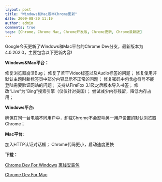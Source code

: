 ```yaml
---
layout: post
title: "Windows和Mac版本Chrome更新"
date: 2009-08-20 11:19
author: admin
comments: true
tags: [Chrome, Chrome Mac, Chrome开发版, Chrome更新, Chrome最新版]
---
```

Google今天更新了Windows和Mac平台的Chrome Dev分支，最新版本为4.0.202.0，主要包含以下更新内容!

**Windows&amp;Mac平台：**

修复浏览器崩溃Bug；
修复了若干Video标签以及Audio标签的问题；
修复使用非默认主题时新标签页中部分内容显示不正常的问题；
修复密码中包含@符号不能登陆需要验证网站的问题；
支持从FireFox 3.1及之后版本导入书签；
修改“Live”为“Bing”搜索引擎（仅仅针对美国）；
尝试减少内存残留，降低内存占用；

**Windows平台:**

确保在同一台电脑不同用户中，卸载Chrome不会影响另一用户设置的默认浏览器Chrome；

**Mac平台:**

加入HTTP认证对话框；
Chrome代码更小，启动速度更快

**下载：**

[Chrome Dev For Windows](http://www.google.com/chrome/eula.html?extra=devchannel) [离线安装包](http://dl.google.com/chrome/install/202.0/chrome_installer.exe)

[Chrome Dev For Mac](http://www.google.com/chrome/intl/en/eula_dev.html?dl=mac)
